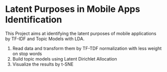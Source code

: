 # Latent Purposes in Mobile Apps Identification
This Project aims at identifying the latent purposes of mobile applications by TF-IDF and Topic Models with LDA.

1. Read data and transform them by TF-TDF normalization with less weight on stop words
2. Build topic models using Latent Dirichlet Allocation
3. Visualize the results by t-SNE

